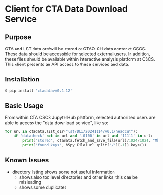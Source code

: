 # Client for CTA Data Download Service 

## Purpose

CTA and LST data are/will be stored at CTAO-CH data center at CSCS.
These data should be accessible for selected external users.
In addition, these files should be available within interactive analysis platform at CSCS.
This client presents an API access to these services and data.
## Installation

```bash
$ pip install 'ctadata>=0.1.12'
```

## Basic Usage

From within CTA CSCS JupyterHub platform, selected authorized users are able to access the "data download service", like so:

```python
for url in ctadata.list_dir("lst/DL1/20241114/v0.1/headcut"):
    if 'datacheck' not in url and '.0100' in url and '11111' in url:
        print("stored", ctadata.fetch_and_save_file(url)/1024/1024, "Mb")
        print("found keys", h5py.File(url.split("/")[-1]).keys())
```


## Known Issues

* directory listing shows some not useful information
  * shows also top level directories and other links, this can be misleading
  * shows some duplicates

